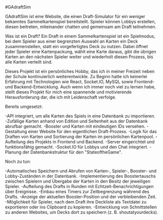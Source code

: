 #GAdraftSim

GAdraftSim ist eine Website, die einen Draft-Simulator für ein weniger bekanntes Sammelkartenspiel bereitstellt. Spieler können Lobbys erstellen, diesen beitreten, miteinander chatten und gemeinsam am Draft teilnehmen.

Was ist ein Draft?
Ein Draft in einem Sammelkartenspiel ist ein Spielmodus, bei dem Spieler aus einer begrenzten Auswahl an Karten ein Deck zusammenstellen, statt ein vorgefertigtes Deck zu nutzen. Dabei öffnet jeder Spieler eine Kartenpackung, wählt eine Karte daraus, gibt die übrigen Karten an den nächsten Spieler weiter und wiederholt diesen Prozess, bis alle Karten verteilt sind.

Dieses Projekt ist ein persönliches Hobby, das ich in meiner Freizeit neben der Schule kontinuierlich weiterentwickle. Zu Beginn hatte ich keinerlei Erfahrung mit Technologien wie React, Socket.IO, MySQL sowie Frontend- und Backend-Entwicklung. Auch wenn ich immer noch viel zu lernen habe, stellt dieses Projekt für mich eine spannende und motivierende Herausforderung dar, die ich mit Leidenschaft verfolge.

Bereits umgesetzt:

-API integriert, um alle Karten des Spiels in eine Datenbank zu importieren.<br>
-Zufällige Karten anhand von Edition und Seltenheit aus der Datenbank abrufbar gemacht.
-Booster und Karten mit eindeutigen IDs versehen.
-Gestaltung einer Website für den eigentlichen Draft-Prozess.
-Logik für das Draften von Karten und Sortierung der Karten im persönlichen Kartenpool.
-Aufteilung des Projekts in Frontend und Backend.
-Server eingerichtet und funktionsfähig gemacht.
-Socket.IO für Lobbys und den Chat integriert.
-Planung der Datenbankstruktur für den "StateoftheGame".

Noch zu tun:

-Automatisches Speichern und Abrufen von Karten-, Spieler-, Booster- und Lobby-Zuständen in der Datenbank.
-Implementierung des Boostertauschs zwischen Spielern und Übergabe der Karten in den Besitz der jeweiligen Spieler.
-Aufteilung des Drafts in Runden mit Echtzeit-Benachrichtigungen über Ereignisse.
-Einbau eines Timers zur Zeitbegrenzung während des Drafts.
-Anzeige der aktuellen Booster-Position und der verbleibenden Zeit.
-Möglichkeit für Spieler, nach dem Draft ihre Deckliste als Textdatei zu exportieren oder ins Clipboard zu kopieren.
-Entwicklung von Schnittstellen zu anderen Websites, um Decks dort zu speichern (z. B. shoutatyourdecks).

